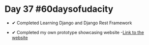 # Day 37 #60daysofudacity

- ✔ Completed Learning Django and Django Rest Framework

- ✔ Completed my own prototype showcasing website
    -[Link to the website](https://darkmatter18.cf)